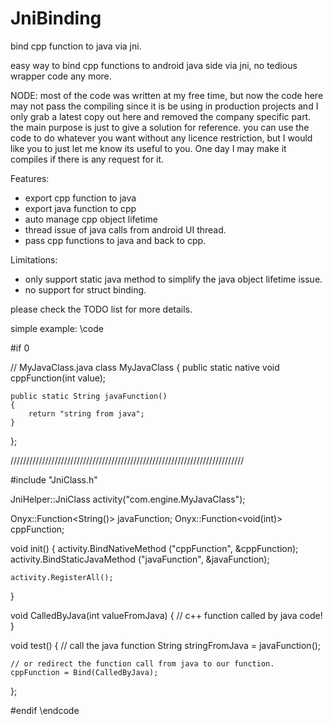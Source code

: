 # JniBinding
bind cpp function to java via jni.


easy way to bind cpp functions to android java side via jni, no tedious wrapper code any more.

NODE:
most of the code was written at my free time, but now the code here may not pass the compiling 
since it is be using in production projects and I only grab a latest copy out here and removed the company specific part.
the main purpose is just to give a solution for reference. 
you can use the code to do whatever you want without any licence restriction, but I would like you
to just let me know its useful to you.
One day I may make it compiles if there is any request for it.


Features:
- export cpp function to java
- export java function to cpp
- auto manage cpp object lifetime 
- thread issue of java calls from android UI thread.
- pass cpp functions to java and back to cpp.

Limitations: 
- only support static java method to simplify the java object lifetime issue.
- no support for struct binding.

please check the TODO list for more details.


simple example:
\code

#if 0

// MyJavaClass.java
class MyJavaClass
{
    public static native void cppFunction(int value);

    public static String javaFunction()
    {
        return "string from java";
    }
};

//////////////////////////////////////////////////////////////////////////

#include "JniClass.h"

JniHelper::JniClass         activity("com.engine.MyJavaClass");

Onyx::Function<String()>    javaFunction;
Onyx::Function<void(int)>   cppFunction;


void init()
{
    activity.BindNativeMethod       ("cppFunction",     &cppFunction);
    activity.BindStaticJavaMethod   ("javaFunction",    &javaFunction);

    activity.RegisterAll();
}

void CalledByJava(int valueFromJava)
{
    // c++ function called by java code!
}

void test()
{
    // call the java function
    String stringFromJava = javaFunction();

    // or redirect the function call from java to our function.
    cppFunction = Bind(CalledByJava);
};

#endif
\endcode